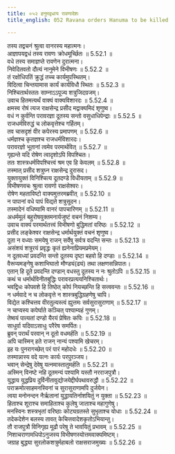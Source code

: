 ```yaml
---
title: ०५२ हनुमद्वधाय रावणादेशः
title_english: 052 Ravana orders Hanuma to be killed

---
```

<div class="audioEmbed"  caption="श्रीराम-हरिसीताराममूर्ति-घनपाठिभ्यां वचनम्" src="https://archive.org/download/Ramayana-recitation-Sriram-harisItArAmamUrti-Ghanapaati-v2/Kanda_5/Kanda_5_SK-052-Ravana_orders_Hanuma_to_be_killed.mp3"></div>

  
तस्य तद्वचनं श्रुत्वा वानरस्य महात्मनः।  
आज्ञापयद्वधं तस्य रावणः क्रोधमूर्च्छितः ॥ 5.52.1 ॥   
वधे तस्य समाज्ञप्ते रावणेन दुरात्मना।  
निवेदितवतो दौत्यं नानुमेने विभीषणः ॥ 5.52.2 ॥   
तं रक्षोधिपतिं क्रुद्धं तच्च कार्यमुपस्थितम्।  
विदित्वा चिन्तयामास कार्यं कार्यविधौ स्थितः ॥ 5.52.3 ॥   
निश्चितार्थस्ततः साम्नाऽऽपूज्य शत्रुजिदग्रजम्।  
उवाच हितमत्यर्थं वाक्यं वाक्यविशारदः ॥ 5.52.4 ॥   
क्षमस्व रोषं त्यज राक्षसेन्द्र प्रसीद मद्वाक्यमिदं शृणुष्व।  
वधं न कुर्वन्ति परावरज्ञा दूतस्य सन्तो वसुधाधिपेन्द्राः ॥ 5.52.5 ॥   
राजधर्मविरुद्धं च लोकवृत्तेश्च गर्हितम्।  
तव चासदृशं वीर कपेरस्य प्रमापणम् ॥ 5.52.6 ॥   
धर्मज्ञश्च कृतज्ञश्च राजधर्मविशारदः।  
परावरज्ञो भूतानां त्वमेव परमार्थवित् ॥ 5.52.7 ॥   
गृह्यन्ते यदि रोषेण त्वादृशोऽपि विपश्चितः।  
ततः शास्त्रधर्मविपश्चित्त्वं श्रम एव हि केवलम् ॥ 5.52.8 ॥   
तस्मात् प्रसीद शत्रुघ्न राक्षसेन्द्र दुरासद।  
युक्तायुक्तं विनिश्चित्य दूतदण्डे विधीयताम् ॥ 5.52.9 ॥   
विभीषणवचः श्रुत्वा रावणो राक्षसेश्वरः।  
रोषेण महताविष्टो वाक्यमुत्तरमब्रवीत् ॥ 5.52.10 ॥   
न पापानां वधे पापं विद्यते शत्रुसूदन।  
तस्मादेनं वधिष्यामि वानरं पापचारिणम् ॥ 5.52.11 ॥   
अधर्ममूलं बहुरोषयुक्तमनार्यजुष्टं वचनं निशम्य।  
उवाच वाक्यं परमार्थतत्त्वं विभीषणो बुद्धिमतां वरिष्ठः ॥ 5.52.12 ॥   
प्रसीद लङ्केश्वर राक्षसेन्द्र धर्मार्थयुक्तं वचनं शृणुष्व।  
दूता न वध्याः समयेषु राजन् सर्वेषु सर्वत्र वदन्ति सन्तः ॥ 5.52.13 ॥   
असंशयं शत्रुरयं प्रवृद्धः कृतं ह्यनेनाप्रियमप्रमेयम्।  
न दूतवध्यां प्रवदन्ति सन्तो दूतस्य दृष्टा बहवो हि दण्डाः ॥ 5.52.14 ॥   
वैरूप्यमङ्गेषु कशाभिघातो मौण्ड्यं(ढ्यं) तथा लक्षणसन्निपातः।  
एतान् हि दूते प्रवदन्ति दण्डान् वधस्तु दूतस्य न नः श्रुतोऽपि ॥ 5.52.15 ॥   
कथं च धर्मार्थविनीतबुद्धिः परावरप्रत्ययनिश्चितार्थः।  
भवद्विधः कोपवशे हि तिष्ठेत् कोपं नियच्छन्ति हि सत्त्ववन्तः ॥ 5.52.16 ॥   
न धर्मवादे न च लोकवृत्ते न शास्त्रबुद्धिग्रहणेषु चापि।  
विद्येत कश्चित्तव वीरतुल्यस्त्वं ह्युत्तमः सर्वसुरासुराणाम् ॥ 5.52.17 ॥   
न चाप्यस्य कपेर्घाते कञ्चित् पश्याम्यहं गुणम्।  
तेष्वयं पात्यतां दण्डो यैरयं प्रेषितः कपिः ॥ 5.52.18 ॥   
साधुर्वा यदिवाऽसाधुः परैरेष समर्पितः।  
ब्रुवन् परार्थं परवान् न दूतो वधमर्हति ॥ 5.52.19 ॥   
अपि चास्मिन् हते राजन् नान्यं पश्यामि खेचरम्।  
इह यः पुनरागच्छेत् परं पारं महोदधेः ॥ 5.52.20 ॥   
तस्मान्नास्य वदे यत्नः कार्यः परपुरञ्जय।  
भवान् सेन्द्रेषु देवेषु यत्नमास्तातुमर्हति ॥ 5.52.21 ॥   
अस्मिन् विनष्टे नहि दूतमन्यं पश्यामि यस्तौ नरराजपुत्रौ।  
युद्धाय युद्धप्रिय दुर्विनीतावुद्योजयेद्दीर्घपथावरुद्धौ ॥ 5.52.22 ॥   
पराक्रमोत्साहमनस्विनां च सुरासुराणामपि दुर्जयेन।  
त्वया मनोनन्दन नैर्ऋतानां युद्धायतिर्नाशयितुं न युक्ता ॥ 5.52.23 ॥   
हिताश्च शूराश्च समाहिताश्च कुलेषु जाताश्च महागुणेषु।  
मनस्विनः शस्त्रभृतां वरिष्ठाः कोट्यग्रतस्ते सुभृताश्च योधाः ॥ 5.52.24 ॥   
तदेकदेशेन बलस्य तावत् केचित्तवादेशकृतोऽभियान्तु।  
तौ राजपुत्रौ विनिगृह्य मूढौ परेषु ते भावयितुं प्रभावम् ॥ 5.52.25 ॥   
निशाचराणामधिपोऽनुजस्य विभीषणस्योत्तमवाक्यमिष्टम्।  
जग्राह बुद्ध्या सुरलोकशत्रुर्महाबलो राक्षसराजमुख्यः ॥ 5.52.26 ॥   